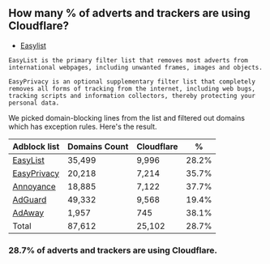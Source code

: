 ## How many % of adverts and trackers are using Cloudflare?


- [Easylist](https://web.archive.org/web/20210516110248/https://easylist.to/)
```
EasyList is the primary filter list that removes most adverts from international webpages, including unwanted frames, images and objects.

EasyPrivacy is an optional supplementary filter list that completely removes all forms of tracking from the internet, including web bugs, tracking scripts and information collectors, thereby protecting your personal data.
```


We picked domain-blocking lines from the list and filtered out domains which has exception rules.
Here's the result.


| Adblock list | Domains Count | Cloudflare | % |
| --- | --- | --- | --- |
| [EasyList](https://easylist.to/easylist/easylist.txt) | 35,499 | 9,996 | 28.2% |
| [EasyPrivacy](https://easylist.to/easylist/easyprivacy.txt) | 20,218 | 7,214 | 35.7% |
| [Annoyance](https://secure.fanboy.co.nz/fanboy-annoyance.txt) | 18,885 | 7,122 | 37.7% |
| [AdGuard](https://adguardteam.github.io/AdGuardSDNSFilter/Filters/filter.txt) | 49,332 | 9,568 | 19.4% |
| [AdAway](https://raw.githubusercontent.com/AdAway/adaway.github.io/master/hosts.txt) | 1,957 | 745 | 38.1% |
| Total | 87,612 | 25,102 | 28.7% |


### 28.7% of adverts and trackers are using Cloudflare.